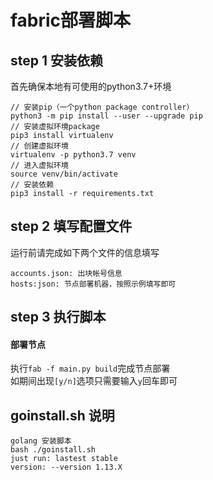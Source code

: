 fabric部署脚本
====
step 1 安装依赖
----
首先确保本地有可使用的python3.7+环境
```
// 安装pip（一个python package controller）
python3 -m pip install --user --upgrade pip
// 安装虚拟环境package
pip3 install virtualenv
// 创建虚拟环境
virtualenv -p python3.7 venv
// 进入虚拟环境
source venv/bin/activate
// 安装依赖
pip3 install -r requirements.txt
```
step 2 填写配置文件
---
运行前请完成如下两个文件的信息填写
```
accounts.json: 出块帐号信息
hosts:json: 节点部署机器，按照示例填写即可
```
step 3 执行脚本
---
#### 部署节点
执行`fab -f main.py build`完成节点部署 <br>
如期间出现`[y/n]`选项只需要输入`y`回车即可


goinstall.sh 说明
----
```
golang 安装脚本
bash ./goinstall.sh
just run: lastest stable
version: --version 1.13.X
```